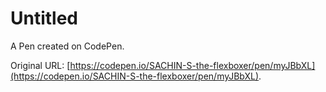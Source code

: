 # Untitled

A Pen created on CodePen.

Original URL: [https://codepen.io/SACHIN-S-the-flexboxer/pen/myJBbXL](https://codepen.io/SACHIN-S-the-flexboxer/pen/myJBbXL).

